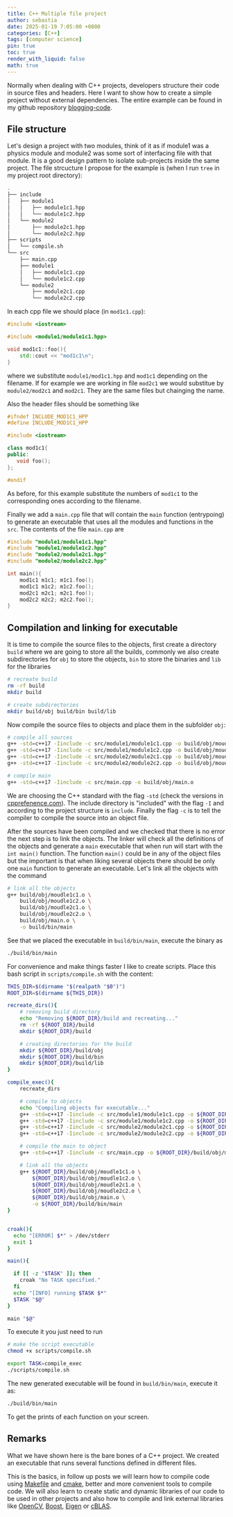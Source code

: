 ```yaml
---
title: C++ Multiple file project
author: sebastia
date: 2025-01-19 7:05:00 +0800
categories: [C++]
tags: [computer science]
pin: true
toc: true
render_with_liquid: false
math: true
---
```



Normally when dealing with C++ projects, developers structure their code in source files and headers. Here I want to show how to create a simple project without external dependencies. The entire example can be found in my github repository [blogging-code](https://github.com/SebastiaAgramunt/blogging-code).

## File structure

Let's design a project with two modules, think of it as if module1 was a physics module and module2 was some sort of interfacing file with that module. It is a good design pattern to isolate sub-projects inside the same project. The file strcucture I propose for the example is (when I run `tree` in my project root directory):

```bash
.
├── include
│   ├── module1
│   │   ├── module1c1.hpp
│   │   └── module1c2.hpp
│   └── module2
│       ├── module2c1.hpp
│       └── module2c2.hpp
├── scripts
│   └── compile.sh
└── src
    ├── main.cpp
    ├── module1
    │   ├── module1c1.cpp
    │   └── module1c2.cpp
    └── module2
        ├── module2c1.cpp
        └── module2c2.cpp
```

In each cpp file we should place (in `mod1c1.cpp`):

```cpp
#include <iostream>

#include <module1/module1c1.hpp>

void mod1c1::foo(){
    std::cout << "mod1c1\n";
}
```

where we substitute `module1/mod1c1.hpp` and `mod1c1` depending on the filename. If for example we are working in file `mod2c1` we would substitue by `module2/mod2c1` and `mod2c1`. They are the same files but chainging the name.

Also the header files should be something like

```cpp
#ifndef INCLUDE_MOD1C1_HPP
#define INCLUDE_MOD1C1_HPP

#include <iostream>

class mod1c1{
public:
   void foo();
};

#endif

```

As before, for this example substitute the numbers of `mod1c1` to the corresponding ones according to the filename.

Finally we add a `main.cpp` file that will contain the `main` function (entrypoing) to generate an executable that uses all the modules and functions in the `src`. The contents of the file `main.cpp` are

```cpp
#include "module1/module1c1.hpp"
#include "module1/module1c2.hpp"
#include "module2/module2c1.hpp"
#include "module2/module2c2.hpp"

int main(){
    mod1c1 m1c1; m1c1.foo();
    mod1c1 m1c2; m1c2.foo();
    mod2c1 m2c1; m2c1.foo();
    mod2c2 m2c2; m2c2.foo();
}
```

## Compilation and linking for executable

It is time to compile the source files to the objects, first create a directory `build` where we are going to store all the builds, commonly we also create subdirectories for `obj` to store the objects, `bin` to store the binaries and `lib` for the libraries

```bash
# recreate build
rm -rf build
mkdir build

# create subdirectories
mkdir build/obj build/bin build/lib
```

Now compile the source files to objects and place them in the subfolder `obj`:

```bash
# compile all sources
g++ -std=c++17 -Iinclude -c src/module1/module1c1.cpp -o build/obj/moudle1c1.o
g++ -std=c++17 -Iinclude -c src/module1/module1c2.cpp -o build/obj/moudle1c2.o
g++ -std=c++17 -Iinclude -c src/module2/module2c1.cpp -o build/obj/moudle2c1.o
g++ -std=c++17 -Iinclude -c src/module2/module2c2.cpp -o build/obj/moudle2c2.o

# compile main
g++ -std=c++17 -Iinclude -c src/main.cpp -o build/obj/main.o
```

We are choosing the C++ standard with the flag `-std` (check the versions in [cpprefenence.com](https://en.cppreference.com/w/cpp)). The include directory is "included" with the flag `-I` and according to the project structure is `include`. Finally the flag `-c` is to tell the compiler to compile the source into an object file.

After the sources have been compiled and we checked that there is no error the next step is to link the objects. The linker will check all the definitions of the objects and generate a `main` executable that when run will start with the `int main()` function. The function `main()` could be in any of the object files but the important is that when liking several objects there should be only one `main` function to generate an executable. Let's link all the objects with the command

```bash
# link all the objects
g++ build/obj/moudle1c1.o \
    build/obj/moudle1c2.o \
    build/obj/moudle2c1.o \
    build/obj/moudle2c2.o \
    build/obj/main.o \
    -o build/bin/main
```

See that we placed the executable in `build/bin/main`, execute the binary as

```bash
./build/bin/main
```

For convenience and make things faster I like to create scripts. Place this bash script in `scripts/compile.sh` with the content:

```bash
THIS_DIR=$(dirname "$(realpath "$0")")
ROOT_DIR=$(dirname ${THIS_DIR})

recreate_dirs(){
    # removing build directory
    echo "Removing ${ROOT_DIR}/build and recreating..."
    rm -rf ${ROOT_DIR}/build
    mkdir ${ROOT_DIR}/build

    # creating directories for the build
    mkdir ${ROOT_DIR}/build/obj
    mkdir ${ROOT_DIR}/build/bin
    mkdir ${ROOT_DIR}/build/lib
}

compile_exec(){
    recreate_dirs

    # compile to objects
    echo "Compiling objects for executable..."
    g++ -std=c++17 -Iinclude -c src/module1/module1c1.cpp -o ${ROOT_DIR}/build/obj/moudle1c1.o
    g++ -std=c++17 -Iinclude -c src/module1/module1c2.cpp -o ${ROOT_DIR}/build/obj/moudle1c2.o
    g++ -std=c++17 -Iinclude -c src/module2/module2c1.cpp -o ${ROOT_DIR}/build/obj/moudle2c1.o
    g++ -std=c++17 -Iinclude -c src/module2/module2c2.cpp -o ${ROOT_DIR}/build/obj/moudle2c2.o

    # compile the main to object
    g++ -std=c++17 -Iinclude -c src/main.cpp -o ${ROOT_DIR}/build/obj/main.o

    # link all the objects
    g++ ${ROOT_DIR}/build/obj/moudle1c1.o \
        ${ROOT_DIR}/build/obj/moudle1c2.o \
        ${ROOT_DIR}/build/obj/moudle2c1.o \
        ${ROOT_DIR}/build/obj/moudle2c2.o \
        ${ROOT_DIR}/build/obj/main.o \
        -o ${ROOT_DIR}/build/bin/main
}


croak(){
  echo "[ERROR] $*" > /dev/stderr
  exit 1
}

main(){

  if [[ -z "$TASK" ]]; then
    croak "No TASK specified."
  fi
  echo "[INFO] running $TASK $*"
  $TASK "$@"
}

main "$@"

```

To execute it you just need to run

```bash
# make the script executable
chmod +x scripts/compile.sh

export TASK=compile_exec
./scripts/compile.sh
```

The new generated executable will be found in `build/bin/main`, execute it as:

```bash
./build/bin/main
```

To get the prints of each function on your screen. 
## Remarks

What we have shown here is the bare bones of a C++ project. We created an executable that runs several functions defined in different files. 

This is the basics, in follow up posts we will learn how to compile code using [Makefile](https://www.gnu.org/software/make/manual/make.html) and [cmake](https://cmake.org/), better and more convenient tools to compile code. We will also learn to create static and dynamic libraries of our code to be used in other projects and also how to compile and link external libraries like [OpenCV](https://opencv.org/), [Boost](https://www.boost.org/), [Eigen](https://eigen.tuxfamily.org/index.php?title=Main_Page) or [cBLAS](https://www.gnu.org/software/gsl/doc/html/cblas.html). 

